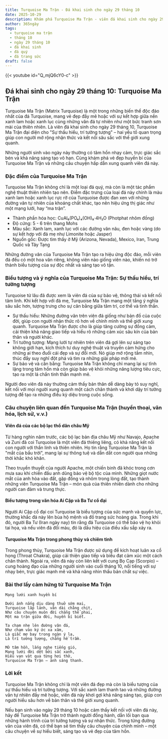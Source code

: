 ```yaml
---
title: Turquoise Ma Trận - Đá khai sinh cho ngày 29 tháng 10
date: 2025-10-29
description: Khám phá Turquoise Ma Trận - viên đá khai sinh cho ngày 29 tháng 10, biểu tượng của Sự thấu hiểu, trí tưởng tượng. Cùng tìm hiểu ý nghĩa sâu sắc của viên đá độc đáo này.
author: 365ngày
tags:
  - turquoise ma trận
  - tháng 10
  - ngày 29 tháng 10
  - đá khai sinh
  - đá quý
  - đá trang sức
draft: false
---
```


{{< youtube id="Q_mjQ6cY0-c" >}}

## Đá khai sinh cho ngày 29 tháng 10: Turquoise Ma Trận

Turquoise Ma Trận (Matrix Turquoise) là một trong những biến thể độc đáo nhất của đá Turquoise, mang vẻ đẹp đầy mê hoặc với sự kết hợp giữa nền xanh lam hoặc xanh lục cùng những vân đá tự nhiên như một bức tranh sơn mài của thiên nhiên. Là viên đá khai sinh cho ngày 29 tháng 10, Turquoise Ma Trận đại diện cho "Sự thấu hiểu, trí tưởng tượng" – hai yếu tố quan trọng giúp con người mở rộng nhận thức và kết nối sâu sắc với thế giới xung quanh.

Những người sinh vào ngày này thường có tâm hồn nhạy cảm, trực giác sắc bén và khả năng sáng tạo vô hạn. Cùng khám phá vẻ đẹp huyền bí của Turquoise Ma Trận và những câu chuyện hấp dẫn xung quanh viên đá này.

### Đặc điểm của Turquoise Ma Trận

Turquoise Ma Trận không chỉ là một loại đá quý, mà còn là một tác phẩm nghệ thuật thiên nhiên tạo nên. Điểm đặc trưng của loại đá này chính là màu xanh lam hoặc xanh lục rực rỡ của Turquoise được đan xen với những đường vân tự nhiên của khoáng chất khác, tạo nên hiệu ứng thị giác như một mạng lưới, hay “ma trận”.

- Thành phần hóa học: CuAl₆(PO₄)₄(OH)₈·4H₂O (Photphat nhôm đồng)
- Độ cứng: 5 - 6 trên thang Mohs
- Màu sắc: Xanh lam, xanh lục với các đường vân nâu, đen hoặc vàng (do sự kết hợp với đá mẹ như Limonite hoặc Jasper)
- Nguồn gốc: Được tìm thấy ở Mỹ (Arizona, Nevada), Mexico, Iran, Trung Quốc và Tây Tạng

Những đường vân của Turquoise Ma Trận tạo ra hiệu ứng độc đáo, mỗi viên đá đều có một hoa văn riêng, không viên nào giống viên nào, khiến nó trở thành biểu tượng của sự độc nhất và sáng tạo vô tận.

### Biểu tượng và ý nghĩa của Turquoise Ma Trận: Sự thấu hiểu, trí tưởng tượng

Turquoise từ lâu đã được xem là viên đá của sự bảo vệ, thông thái và kết nối tâm linh. Khi kết hợp với đá mẹ, Turquoise Ma Trận mang một tầng ý nghĩa sâu sắc hơn, tượng trưng cho sự cân bằng giữa tâm trí, cơ thể và tinh thần.

- Sự thấu hiểu: Những đường vân trên viên đá giống như bản đồ của cuộc đời, giúp con người nhận thức rõ hơn về chính mình và thế giới xung quanh. Turquoise Ma Trận được cho là giúp tăng cường sự đồng cảm, cải thiện khả năng giao tiếp và hiểu rõ những cảm xúc sâu kín của bản thân và người khác.
- Trí tưởng tượng: Mạng lưới tự nhiên trên viên đá gợi lên sự sáng tạo không giới hạn, kích thích tư duy nghệ thuật và truyền cảm hứng cho những ai theo đuổi cái đẹp và sự đổi mới. Nó giúp mở rộng tầm nhìn, thúc đẩy suy nghĩ đột phá và tìm ra những giải pháp mới mẻ.
- Sự bảo vệ và cân bằng: Turquoise Ma Trận không chỉ mang lại sự tĩnh lặng trong tâm hồn mà còn giúp bảo vệ khỏi những năng lượng tiêu cực, tạo ra một lá chắn tinh thần mạnh mẽ.

Người đeo viên đá này thường cảm thấy bản thân dễ dàng bày tỏ suy nghĩ, kết nối với mọi người xung quanh một cách chân thành và khơi dậy trí tưởng tượng để tạo ra những điều kỳ diệu trong cuộc sống.

### Câu chuyện liên quan đến Turquoise Ma Trận (huyền thoại, văn hóa, lịch sử, v.v.)

#### Viên đá của các bộ lạc thổ dân châu Mỹ

Từ hàng nghìn năm trước, các bộ lạc bản địa châu Mỹ như Navajo, Apache và Zuni đã coi Turquoise là một viên đá thiêng liêng, có khả năng kết nối con người với thần linh và thiên nhiên. Họ tin rằng Turquoise Ma Trận là "mắt của bầu trời", mang lại sự thông tuệ và dẫn dắt con người qua những thời khắc khó khăn.

Theo truyền thuyết của người Apache, một chiến binh đã khóc trong cơn mưa sau khi chiến đấu anh dũng bảo vệ bộ tộc của mình. Những giọt nước mắt của anh hòa vào đất, gặp đồng và nhôm trong lòng đất, tạo thành những viên Turquoise Ma Trận – món quà của thiên nhiên dành cho những người can đảm và trung thực.

#### Biểu tượng trong văn hóa Ai Cập và Ba Tư cổ đại

Người Ai Cập cổ đại coi Turquoise là biểu tượng của sức mạnh và quyền lực, thường khắc đá này lên bùa hộ mệnh và đồ trang sức hoàng gia. Trong khi đó, người Ba Tư (Iran ngày nay) tin rằng đá Turquoise có thể bảo vệ họ khỏi tai họa, và nếu viên đá đổi màu, đó là dấu hiệu của điều xấu sắp xảy ra.

#### Turquoise Ma Trận trong phong thủy và chiêm tinh

Trong phong thủy, Turquoise Ma Trận được sử dụng để kích hoạt luân xa cổ họng (Throat Chakra), giúp cải thiện giao tiếp và biểu đạt cảm xúc một cách chân thành. Ngoài ra, viên đá này còn liên kết với cung Bọ Cạp (Scorpio) – cung hoàng đạo của những người sinh vào cuối tháng 10, nổi tiếng với sự nhạy bén, trực giác mạnh mẽ và khả năng nhìn thấu bản chất sự việc.

### Bài thơ lấy cảm hứng từ Turquoise Ma Trận

	Mạng lưới xanh huyền bí
	
	Dưới ánh nắng dịu dàng thuở sớm mai,  
	Turquoise lấp lánh, vân dài chằng chịt,  
	Như câu chuyện muôn đời chẳng thể phai,  
	Một ma trận giữa đời, huyền bí biết.
	
	Ta chạm nhẹ lên đường vân đá,  
	Như chạm vào ký ức xa xăm,  
	Là giấc mơ bay trong ngàn ý lạ,  
	Là trí tưởng tượng, chẳng hề trầm.
	
	Mở tâm hồn, lắng nghe tiếng gió,  
	Mạng lưới đời dệt bởi sắc xanh,  
	Hiểu vạn vật qua từng hơi thở,  
	Turquoise Ma Trận – ánh sáng thanh.

### Lời kết

Turquoise Ma Trận không chỉ là một viên đá đẹp mà còn là biểu tượng của sự thấu hiểu và trí tưởng tượng. Với sắc xanh lam thanh tao và những đường vân tự nhiên đầy mê hoặc, viên đá này khơi gợi khả năng sáng tạo, giúp con người hiểu sâu hơn về bản thân và thế giới xung quanh.

Nếu bạn sinh vào ngày 29 tháng 10 hoặc cảm thấy kết nối với viên đá này, hãy để Turquoise Ma Trận trở thành người đồng hành, dẫn lối bạn qua những hành trình của trí tưởng tượng và sự nhận thức. Trong từng đường vân của viên đá, có thể bạn sẽ tìm thấy câu chuyện của chính mình – một câu chuyện về sự hiểu biết, sáng tạo và vẻ đẹp của tâm hồn.